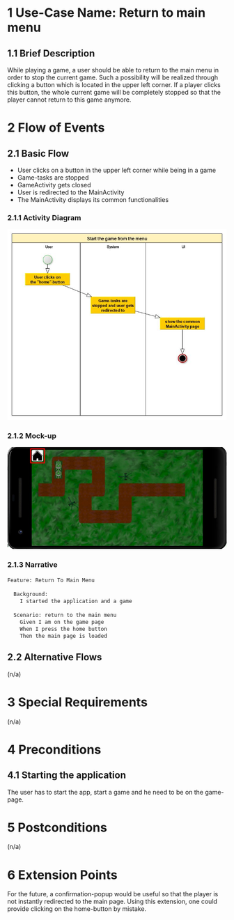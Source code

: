 # 1 Use-Case Name: Return to main menu

## 1.1 Brief Description
While playing a game, a user should be able to return to the main menu in order to stop the current game. Such a possibility will be realized through clicking a button which is located in the upper left corner. If a player clicks this button, the whole current game will be completely stopped so that the player cannot return to this game anymore.

# 2 Flow of Events
## 2.1 Basic Flow
- User clicks on a button in the upper left corner while being in a game
- Game-tasks are stopped
- GameActivity gets closed
- User is redirected to the MainActivity
- The MainActivity displays its common functionalities

### 2.1.1 Activity Diagram
![Activity Diagram for StartTheGameFromTheMenu](./Activity_Diagram-Return_To_Main_Menu.jpg)

### 2.1.2 Mock-up
![Mockup for StartTheGameFromTheMenu](./Mockup-Return_To_Main_Menu.jpg)

### 2.1.3 Narrative
```gherkin
Feature: Return To Main Menu

  Background:
    I started the application and a game

  Scenario: return to the main menu
    Given I am on the game page
    When I press the home button
    Then the main page is loaded
```

## 2.2 Alternative Flows
(n/a)

# 3 Special Requirements
(n/a)

# 4 Preconditions
## 4.1 Starting the application
The user has to start the app, start a game and he need to be on the game-page.

# 5 Postconditions
(n/a)
 
# 6 Extension Points
For the future, a confirmation-popup would be useful so that the player is not instantly redirected to the main page.
Using this extension, one could provide clicking on the home-button by mistake.